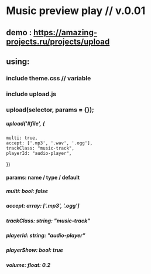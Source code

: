 # Music preview play // v.0.01

## demo : https://amazing-projects.ru/projects/upload
## using:
### include theme.css // variable
### include upload.js
###  upload(selector, params = {});
##### upload('#file', {  
    multi: true,
    accept: ['.mp3', '.wav', '.ogg'],
    trackClass: "music-track",
    playerId: "audio-player",
  })


#### params: name / type / default
##### multi: bool: false
##### accept: array: ['.mp3', '.ogg']
##### trackClass: string: "music-track"
##### playerId: string: "audio-player"
##### playerShow: bool: true
##### volume: float: 0.2



